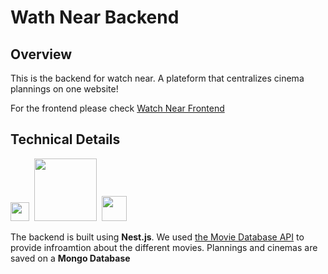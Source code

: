 # Wath Near Backend

## Overview 

This is the backend for watch near. A plateform that centralizes cinema plannings on one website!

For the frontend please check [Watch Near Frontend](https://github.com/Saief1999/web-project-gl4-front)

## Technical Details


<div>
  <img width="30" src="https://docs.nestjs.com/assets/logo-small.svg">&nbsp
  <img width="100" src="https://upload.wikimedia.org/wikipedia/commons/thumb/9/93/MongoDB_Logo.svg/2560px-MongoDB_Logo.svg.png">&nbsp
  <img width="40" src="https://upload.wikimedia.org/wikipedia/commons/thumb/8/89/Tmdb.new.logo.svg/1280px-Tmdb.new.logo.svg.png">
</div>

  The backend is built using **Nest.js**. We used [the Movie Database API](https://www.themoviedb.org/) to provide infroamtion about the different movies. Plannings and cinemas are saved on a **Mongo Database**


